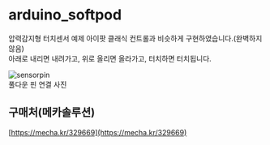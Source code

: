 # arduino_softpod
압력감지형 터치센서 예제
아이팟 클래식 컨트롤과 비슷하게 구현하였습니다.(완벽하지 않음)  
아래로 내리면 내려가고, 위로 올리면 올라가고, 터치하면 터치됩니다.  
  

![sensorpin](https://cdn.sparkfun.com/r/600-600/assets/learn_tutorials/5/1/4/example_circuit_bb-pulldown.png "풀다운 연결 예제")  
풀다운 핀 연결 사진

## 구매처(메카솔루션)
[https://mecha.kr/329669](https://mecha.kr/329669)
